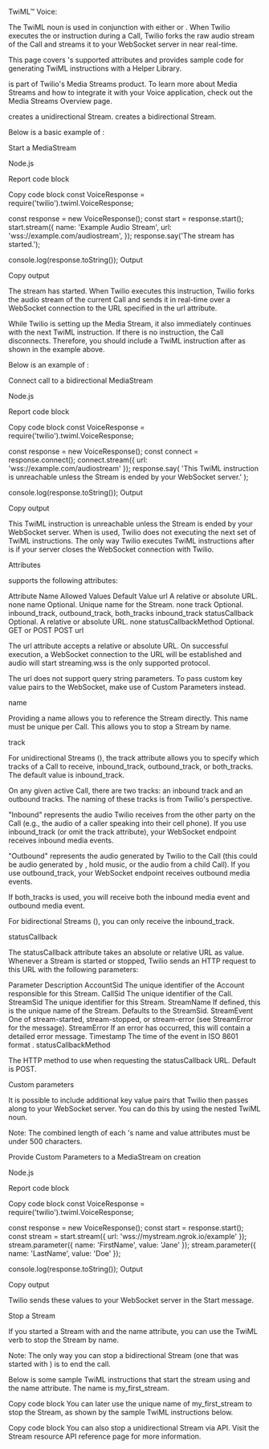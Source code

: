 TwiML™️ Voice: <Stream>


The <Stream> TwiML noun is used in conjunction with either <Start> or <Connect>. When Twilio executes the <Start><Stream> or <Connect><Stream> instruction during a Call, Twilio forks the raw audio stream of the Call and streams it to your WebSocket
 server in near real-time.

This page covers <Stream>'s supported attributes and provides sample code for generating <Stream> TwiML instructions with a Helper Library.

<Stream> is part of Twilio's Media Streams product. To learn more about Media Streams and how to integrate it with your Voice application, check out the Media Streams Overview page.

<Start><Stream> creates a unidirectional Stream. <Connect><Stream> creates a bidirectional Stream.

Below is a basic example of <Start><Stream>:

Start a MediaStream

Node.js

Report code block

Copy code block
const VoiceResponse = require('twilio').twiml.VoiceResponse;

const response = new VoiceResponse();
const start = response.start();
start.stream({
  name: 'Example Audio Stream',
  url: 'wss://example.com/audiostream',
});
response.say('The stream has started.');

console.log(response.toString());
Output

Copy output
<?xml version="1.0" encoding="UTF-8"?>
<Response>
    <Start>
        <Stream name="Example Audio Stream" url="wss://example.com/audiostream" />
    </Start>
    <Say>The stream has started.</Say>
</Response>
When Twilio executes this instruction, Twilio forks the audio stream of the current Call and sends it in real-time over a WebSocket connection to the URL specified in the url attribute.

While Twilio is setting up the Media Stream, it also immediately continues with the next TwiML instruction. If there is no instruction, the Call disconnects. Therefore, you should include a TwiML instruction after <Start><Stream> as shown in the example above.

Below is an example of <Connect><Stream>:

Connect call to a bidirectional MediaStream

Node.js

Report code block

Copy code block
const VoiceResponse = require('twilio').twiml.VoiceResponse;

const response = new VoiceResponse();
const connect = response.connect();
connect.stream({ url: 'wss://example.com/audiostream' });
response.say(
  'This TwiML instruction is unreachable unless the Stream is ended by your WebSocket server.'
);

console.log(response.toString());
Output

Copy output
<?xml version="1.0" encoding="UTF-8"?>
<Response>
   <Connect>
       <Stream url="wss://example.com/audiostream" />
   </Connect>
   <Say>This TwiML instruction is unreachable unless the Stream is ended by your WebSocket server.</Say>
</Response>
When <Connect><Stream> is used, Twilio does not executing the next set of TwiML instructions. The only way Twilio executes TwiML instructions after <Connect><Stream> is if your server closes the WebSocket connection with Twilio.

Attributes


<Stream> supports the following attributes:

Attribute Name	Allowed Values	Default Value
url	A relative or absolute URL.	none
name	Optional. Unique name for the Stream.	none
track	Optional. inbound_track, outbound_track, both_tracks	inbound_track
statusCallback	Optional. A relative or absolute URL.	none
statusCallbackMethod	Optional. GET or POST	POST
url


The url attribute accepts a relative or absolute URL. On successful execution, a WebSocket connection to the URL will be established and audio will start streaming.wss is the only supported protocol.

The url does not support query string parameters. To pass custom key value pairs to the WebSocket, make use of Custom Parameters instead.

name


Providing a name allows you to reference the Stream directly. This name must be unique per Call. This allows you to stop a Stream by name.

track


For unidirectional Streams (<Start><Stream>), the track attribute allows you to specify which tracks of a Call to receive, inbound_track, outbound_track, or both_tracks. The default value is inbound_track.

On any given active Call, there are two tracks: an inbound track and an outbound tracks. The naming of these tracks is from Twilio's perspective.

"Inbound" represents the audio Twilio receives from the other party on the Call (e.g., the audio of a caller speaking into their cell phone). If you use inbound_track (or omit the track attribute), your WebSocket endpoint receives inbound media events.

"Outbound" represents the audio generated by Twilio to the Call (this could be audio generated by <Say>, <Play> hold music, or the audio from a child Call). If you use outbound_track, your WebSocket endpoint receives outbound media events.

If both_tracks is used, you will receive both the inbound media event and outbound media event.

For bidirectional Streams (<Connect><Stream>), you can only receive the inbound_track.

statusCallback


The statusCallback attribute takes an absolute or relative URL as value. Whenever a Stream is started or stopped, Twilio sends an HTTP request to this URL with the following parameters:

Parameter	Description
AccountSid	The unique identifier of the Account responsible for this Stream.
CallSid	The unique identifier of the Call.
StreamSid	The unique identifier for this Stream.
StreamName	If defined, this is the unique name of the Stream. Defaults to the StreamSid.
StreamEvent	One of stream-started, stream-stopped, or stream-error (see StreamError for the message).
StreamError	If an error has occurred, this will contain a detailed error message.
Timestamp	The time of the event in ISO 8601 format
.
statusCallbackMethod


The HTTP method to use when requesting the statusCallback URL. Default is POST.

Custom parameters


It is possible to include additional key value pairs that Twilio then passes along to your WebSocket server. You can do this by using the nested <Parameter> TwiML noun.

Note: The combined length of each <Parameter>'s name and value attributes must be under 500 characters.

Provide Custom Parameters to a MediaStream on creation

Node.js

Report code block

Copy code block
const VoiceResponse = require('twilio').twiml.VoiceResponse;

const response = new VoiceResponse();
const start = response.start();
const stream = start.stream({
    url: 'wss://mystream.ngrok.io/example'
});
stream.parameter({
    name: 'FirstName',
    value: 'Jane'
});
stream.parameter({
    name: 'LastName',
    value: 'Doe'
});

console.log(response.toString());
Output

Copy output
<?xml version="1.0" encoding="UTF-8" ?>
<Response>
    <Start>
        <Stream url="wss://mystream.ngrok.io/example">
            <Parameter name="FirstName" value="Jane" />
            <Parameter name="LastName" value="Doe" />
        </Stream>
    </Start>
</Response>
Twilio sends these values to your WebSocket server in the Start message.

Stop a Stream


If you started a Stream with <Start> and the name attribute, you can use the <Stop> TwiML verb to stop the Stream by name.

Note: The only way you can stop a bidirectional Stream (one that was started with <Connect><Stream>) is to end the call.

Below is some sample TwiML instructions that start the stream using <Start> and the name attribute. The name is my_first_stream.


Copy code block
<Start>
    <Stream name="my_first_stream" url="wss://mystream.ngrok.io/audiostream" />
</Start>
You can later use the unique name of my_first_stream to stop the Stream, as shown by the sample TwiML instructions below.


Copy code block
<Stop>
   <Stream name="my_first_stream" />
</Stop>
You can also stop a unidirectional Stream via API. Visit the Stream resource API reference page for more information.